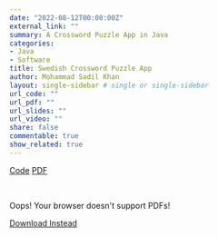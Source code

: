 ```yaml
---
date: "2022-08-12T00:00:00Z"
external_link: ""
summary: A Crossword Puzzle App in Java
categories:
- Java
- Software
title: Swedish Crossword Puzzle App
author: Mohammad Sadil Khan
layout: single-sidebar # single or single-sidebar
url_code: ""
url_pdf: ""
url_slides: ""
url_video: ""
share: false
commentable: true
show_related: true
---
```


<a href = "https://github.com/SadilKhan/MLDM-2020-2022/tree/main/Semester%203%20-%20KUL/Introduction%20to%20Object%20Oriented%20Programming/Java%20Project">Code</a> <a href = "report_java_scpa.pdf">PDF</a>
<div>&nbsp</div>
<object data='report_java_scpa.pdf' style='width:100%;height:2100px'>
    <p>Oops! Your browser doesn't support PDFs!</p>
    <p><a href="some.pdf">Download Instead</a></p>
</object>


